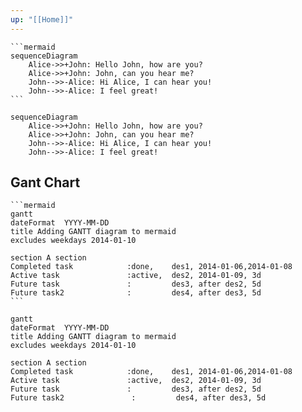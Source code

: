 ```yaml
---
up: "[[Home]]"
---
```



<pre><code>```mermaid
sequenceDiagram
    Alice->>+John: Hello John, how are you?
    Alice->>+John: John, can you hear me?
    John-->>-Alice: Hi Alice, I can hear you!
    John-->>-Alice: I feel great!
```</code></pre>

```mermaid
sequenceDiagram
    Alice->>+John: Hello John, how are you?
    Alice->>+John: John, can you hear me?
    John-->>-Alice: Hi Alice, I can hear you!
    John-->>-Alice: I feel great!
```

## Gant Chart
<pre><code>```mermaid
gantt  
dateFormat  YYYY-MM-DD  
title Adding GANTT diagram to mermaid  
excludes weekdays 2014-01-10  
  
section A section  
Completed task            :done,    des1, 2014-01-06,2014-01-08  
Active task               :active,  des2, 2014-01-09, 3d  
Future task               :         des3, after des2, 5d  
Future task2              :         des4, after des3, 5d
```</code></pre>

```mermaid
gantt  
dateFormat  YYYY-MM-DD  
title Adding GANTT diagram to mermaid  
excludes weekdays 2014-01-10  
  
section A section  
Completed task            :done,    des1, 2014-01-06,2014-01-08  
Active task               :active,  des2, 2014-01-09, 3d  
Future task               :         des3, after des2, 5d  
Future task2               :         des4, after des3, 5d
```
